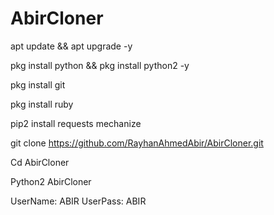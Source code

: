 # AbirCloner
apt update && apt upgrade -y

pkg install python && pkg install python2 -y

pkg install git

pkg install ruby

pip2 install requests mechanize

git clone https://github.com/RayhanAhmedAbir/AbirCloner.git

Cd AbirCloner

Python2 AbirCloner


UserName: ABIR
UserPass: ABIR
